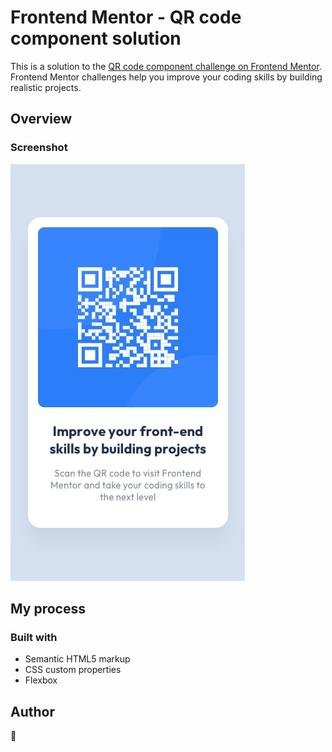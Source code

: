 # Frontend Mentor - QR code component solution

This is a solution to the [QR code component challenge on Frontend Mentor](https://www.frontendmentor.io/challenges/qr-code-component-iux_sIO_H). Frontend Mentor challenges help you improve your coding skills by building realistic projects. 


## Overview

### Screenshot

![mobil](mobile-design.jpg)



## My process

### Built with

- Semantic HTML5 markup
- CSS custom properties
- Flexbox






## Author

:punch: